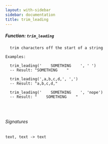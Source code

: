 ```yaml
---
layout: with-sidebar
sidebar: documentation
title: trim_leading
---
```


##### Function: `trim_leading`
```
  trim characters off the start of a string

Examples:

  trim_leading('    SOMETHING    ', ' ')
  -- Result: "SOMETHING    "

  trim_leading(',a,b,c,d,', ',')
  -- Result: "a,b,c,d,"

  trim_leading('    SOMETHING    ', 'nope')
  -- Result: "    SOMETHING    "




```

###### Signatures
    text, text -> text

